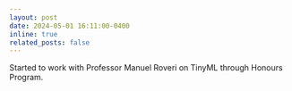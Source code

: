 ```yaml
---
layout: post
date: 2024-05-01 16:11:00-0400
inline: true
related_posts: false
---
```


Started to work with Professor Manuel Roveri on TinyML through Honours Program.
